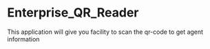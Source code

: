 # Enterprise_QR_Reader
This application will give you facility to scan the qr-code to get agent information

